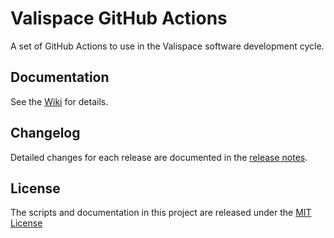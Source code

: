 # Valispace GitHub Actions

A set of GitHub Actions to use in the Valispace software development cycle.


## Documentation

See the [Wiki](https://github.com/valispace/actions/wiki) for details.


## Changelog

Detailed changes for each release are documented in the [release notes](https://github.com/valispace/actions/releases).


## License

The scripts and documentation in this project are released under the [MIT License](LICENSE)
